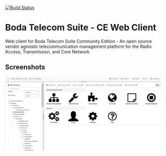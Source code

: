 [![Build Status](https://travis-ci.org/bodastage/bts-ce-web.svg?branch=master)](https://travis-ci.org/bodastage/bts-ce-web)

# Boda Telecom Suite - CE Web Client
Web client for Boda Telecom Suite Community Edition - An open source vendor agnostic telecommunication management platform for the Radio Access, Transmission, and Core Network

## Screenshots

![BTS-CE](/screenshots/bts-ce-web-dashboard.png?raw=true "Dashboard")